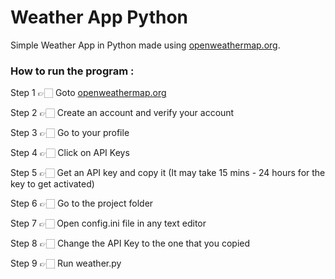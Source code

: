 # Weather App Python
 Simple Weather App in Python made using [openweathermap.org]((https://openweathermap.org)).
 
### How to run the program :
 
 Step 1 👉🏻 Goto [openweathermap.org]((https://openweathermap.org))
 
 Step 2 👉🏻 Create an account and verify your account
 
 Step 3 👉🏻 Go to your profile
 
 Step 4 👉🏻 Click on API Keys
 
 Step 5 👉🏻 Get an API key and copy it (It may take 15 mins - 24 hours for the key to get activated)
 
 Step 6 👉🏻 Go to the project folder
 
 Step 7 👉🏻 Open config.ini file in any text editor
 
 Step 8 👉🏻 Change the API Key to the one that you copied
 
 Step 9 👉🏻 Run weather.py
